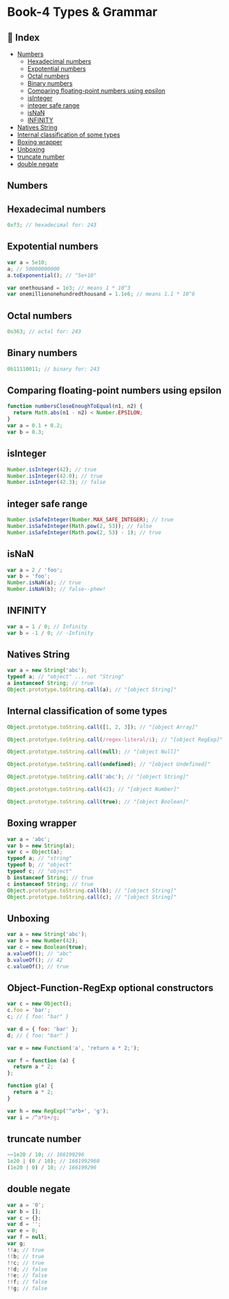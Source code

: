 # Book-4 Types & Grammar

## :pencil: Index

- [Numbers](#Numbers)
  - [Hexadecimal numbers](#Hexadecimal-numbers)
  - [Expotential numbers](#Expotential-numbers)
  - [Octal numbers](#Octal-numbers)
  - [Binary numbers](#Binary-numbers)
  - [Comparing floating-point numbers using epsilon](#Comparing-floating-point-numbers-using-epsilon)
  - [isInteger](#isInteger)
  - [integer safe range](#integer-safe-range)
  - [isNaN](#isNaN)
  - [INFINITY](#INFINITY)
- [Natives String](#Natives-String)
- [Internal classification of some types](#Internal-classification-of-some-types)
- [Boxing wrapper](#Boxing-wrapper)
- [Unboxing](#Unboxing)
- [truncate number](#truncate-number)
- [double negate](#double-negate)

## Numbers

## Hexadecimal numbers

```js
0xf3; // hexadecimal for: 243
```

## Expotential numbers

```js
var a = 5e10;
a; // 50000000000
a.toExponential(); // "5e+10"

var onethousand = 1e3; // means 1 * 10^3
var onemilliononehundredthousand = 1.1e6; // means 1.1 * 10^6
```

## Octal numbers

```js
0o363; // octal for: 243
```

## Binary numbers

```js
0b11110011; // binary for: 243
```

## Comparing floating-point numbers using epsilon

```js
function numbersCloseEnoughToEqual(n1, n2) {
  return Math.abs(n1 - n2) < Number.EPSILON;
}
var a = 0.1 + 0.2;
var b = 0.3;
```

## isInteger

```js
Number.isInteger(42); // true
Number.isInteger(42.0); // true
Number.isInteger(42.3); // false
```

## integer safe range

```js
Number.isSafeInteger(Number.MAX_SAFE_INTEGER); // true
Number.isSafeInteger(Math.pow(2, 53)); // false
Number.isSafeInteger(Math.pow(2, 53) - 1); // true
```

## isNaN

```js
var a = 2 / 'foo';
var b = 'foo';
Number.isNaN(a); // true
Number.isNaN(b); // false--phew!
```

## INFINITY

```js
var a = 1 / 0; // Infinity
var b = -1 / 0; // -Infinity
```

## Natives String

```js
var a = new String('abc');
typeof a; // "object" ... not "String"
a instanceof String; // true
Object.prototype.toString.call(a); // "[object String]"
```

## Internal classification of some types

```js
Object.prototype.toString.call([1, 2, 3]); // "[object Array]"

Object.prototype.toString.call(/regex-literal/i); // "[object RegExp]"

Object.prototype.toString.call(null); // "[object Null]"

Object.prototype.toString.call(undefined); // "[object Undefined]"

Object.prototype.toString.call('abc'); // "[object String]"

Object.prototype.toString.call(42); // "[object Number]"

Object.prototype.toString.call(true); // "[object Boolean]"
```

## Boxing wrapper

```js
var a = 'abc';
var b = new String(a);
var c = Object(a);
typeof a; // "string"
typeof b; // "object"
typeof c; // "object"
b instanceof String; // true
c instanceof String; // true
Object.prototype.toString.call(b); // "[object String]"
Object.prototype.toString.call(c); // "[object String]"
```

## Unboxing

```js
var a = new String('abc');
var b = new Number(42);
var c = new Boolean(true);
a.valueOf(); // "abc"
b.valueOf(); // 42
c.valueOf(); // true
```

## Object-Function-RegExp optional constructors

```js
var c = new Object();
c.foo = 'bar';
c; // { foo: "bar" }

var d = { foo: 'bar' };
d; // { foo: "bar" }

var e = new Function('a', 'return a * 2;');

var f = function (a) {
  return a * 2;
};

function g(a) {
  return a * 2;
}

var h = new RegExp('^a*b+', 'g');
var i = /^a*b+/g;
```

## truncate number

```js
~~1e20 / 10; // 166199296
1e20 | (0 / 10); // 1661992960
(1e20 | 0) / 10; // 166199296
```

## double negate

```js
var a = '0';
var b = [];
var c = {};
var d = '';
var e = 0;
var f = null;
var g;
!!a; // true
!!b; // true
!!c; // true
!!d; // false
!!e; // false
!!f; // false
!!g; // false
```
